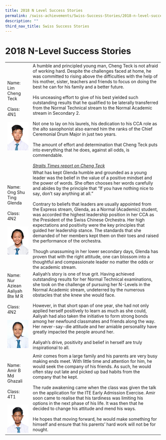 ```yaml
---
title: 2018 N Level Success Stories
permalink: /swiss-achievements/Swiss-Success-Stories/2018-n-level-success-stories/
description: ""
third_nav_title: Swiss Success Stories
---
```

# 2018 N-Level Success Stories

|                                                         |                                                                                                                                            |
|-----------------|--------------------------|
| Name: Lim Cheng Teck<br><br>Class: 4N1<br><br>![](/images/Swiss%20Achievements/Swiss%20Success%20Stories/2018%20N%20Level%20Success%20Stories/cheng-teck-225x300.jpg)             | A humble and principled young man, Cheng Teck is not afraid of working hard. Despite the challenges faced at home, he was committed to rising above the difficulties with the help of his mother, sister, teachers and friends to focus on doing the best he can for his family and a better future.<br><br>His unceasing effort to give of his best yielded such outstanding results that he qualified to be laterally transferred from the Normal Technical stream to the Normal Academic stream in Secondary 2.<br><br>Not one to lay on his laurels, his dedication to his CCA role as the alto saxophonist also earned him the ranks of the Chief Ceremonial Drum Major in just two years.<br><br>The amount of effort and determination that Cheng Teck puts into everything that he does, against all odds, is commendable.<br><br> [_Straits Times report on Cheng Teck_](https://www.straitstimes.com/singapore/education/teen-hopes-his-dream-course-is-within-reach?xtor=CS3-20&utm_source=STiPad&utm_medium=share&utm_term=2019-04-06%2016%3A04%3A02)                                    |
| Name: Ong Shu Ting Glenda<br><br>Class: 4N2<br><br>![](/images/Swiss%20Achievements/Swiss%20Success%20Stories/2018%20N%20Level%20Success%20Stories/glenda-ong-225x300.jpg)        | What has kept Glenda humble and grounded as a young leader was the belief in the value of a positive mindset and the power of words. She often chooses her words carefully and abides by the principle that “If you have nothing nice to say, don’t say anything at all.”<br><br>Contrary to beliefs that leaders are usually appointed from the Express stream, Glenda, as a Normal (Academic) student, was accorded the highest leadership position in her CCA as the President of the Swiss Chinese Orchestra. Her high expectations and positivity were the key principles that guided her leadership stance. The standards that she demanded of her members kept them on their toes and raised the performance of the orchestra.<br><br>Though unassuming in her lower secondary days, Glenda has proven that with the right attitude, one can blossom into a thoughtful and compassionate leader no matter the odds or the academic stream.<br>  |
| Name: Nur Aziean Aaliyah Bte M R<br><br>Class: 4N2<br><br>![](/images/Swiss%20Achievements/Swiss%20Success%20Stories/2018%20N%20Level%20Success%20Stories/aaliyah-225x300.jpg) | Aaliyah’s story is one of true grit. Having achieved outstanding results for her Normal Technical examinations, she took on the challenge of pursuing her N-Levels in the Normal Academic stream, undeterred by the numerous obstacles that she knew she would face.<br><br>However, in that short span of one year, she had not only applied herself positively to learn as much as she could, Aaliyah had also taken the initiative to form strong bonds among her newfound classmates and friends along the way. Her never-say-die attitude and her amiable personality have greatly impacted the people around her.<br><br>Aaliyah’s drive, positivity and belief in herself are truly inspirational to all.<br>                                                                                                                                                                                                                                       |
|  <br><br>Name: Amir B Md Ghazali<br><br>Class: 4T1<br><br>![](/images/Swiss%20Achievements/Swiss%20Success%20Stories/2018%20N%20Level%20Success%20Stories/ghazali-225x300.jpg)    | Amir comes from a large family and his parents are very busy making ends meet. With little time and attention for him, he would seek the company of his friends. As such, he would often stay out late and picked up bad habits from the company that he kept.<br><br>The rude awakening came when the class was given the talk on the application for the ITE Early Admission Exercise. Amir soon came to realise that his tardiness was limiting his options in the next phase of his life. It was then that he decided to change his attitude and mend his ways.<br><br>He hopes that moving forward, he would make something for himself and ensure that his parents’ hard work will not be for nought.                |